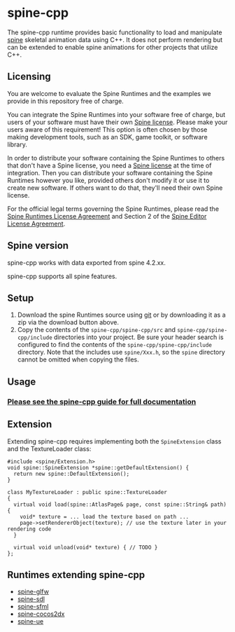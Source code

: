 # spine-cpp

The spine-cpp runtime provides basic functionality to load and manipulate [spine](http://esotericsoftware.com) skeletal animation data using C++. It does not perform rendering but can be extended to enable spine animations for other projects that utilize C++.

## Licensing

You are welcome to evaluate the Spine Runtimes and the examples we provide in this repository free of charge.

You can integrate the Spine Runtimes into your software free of charge, but users of your software must have their own [Spine license](https://esotericsoftware.com/spine-purchase). Please make your users aware of this requirement! This option is often chosen by those making development tools, such as an SDK, game toolkit, or software library.

In order to distribute your software containing the Spine Runtimes to others that don't have a Spine license, you need a [Spine license](https://esotericsoftware.com/spine-purchase) at the time of integration. Then you can distribute your software containing the Spine Runtimes however you like, provided others don't modify it or use it to create new software. If others want to do that, they'll need their own Spine license.

For the official legal terms governing the Spine Runtimes, please read the [Spine Runtimes License Agreement](http://esotericsoftware.com/spine-runtimes-license) and Section 2 of the [Spine Editor License Agreement](http://esotericsoftware.com/spine-editor-license#s2).

## Spine version

spine-cpp works with data exported from spine 4.2.xx.

spine-cpp supports all spine features.

## Setup

1. Download the spine Runtimes source using [git](https://help.github.com/articles/set-up-git) or by downloading it as a zip via the download button above.
2. Copy the contents of the `spine-cpp/spine-cpp/src` and `spine-cpp/spine-cpp/include` directories into your project. Be sure your header search is configured to find the contents of the `spine-cpp/spine-cpp/include` directory. Note that the includes use `spine/Xxx.h`, so the `spine` directory cannot be omitted when copying the files.

## Usage

### [Please see the spine-cpp guide for full documentation](http://esotericsoftware.com/spine-cpp)

## Extension

Extending spine-cpp requires implementing both the `SpineExtension` class and the TextureLoader class:

```
#include <spine/Extension.h>
void spine::SpineExtension *spine::getDefaultExtension() {
  return new spine::DefaultExtension();
}

class MyTextureLoader : public spine::TextureLoader
{
  virtual void load(spine::AtlasPage& page, const spine::String& path) {
    void* texture = ... load the texture based on path ...
    page->setRendererObject(texture); // use the texture later in your rendering code
  }

  virtual void unload(void* texture) { // TODO }
};
```

## Runtimes extending spine-cpp
- [spine-glfw](../spine-glfw)
- [spine-sdl](../spine-sdl)
- [spine-sfml](../spine-sfml/cpp)
- [spine-cocos2dx](../spine-cocos2dx)
- [spine-ue](../spine-ue)
